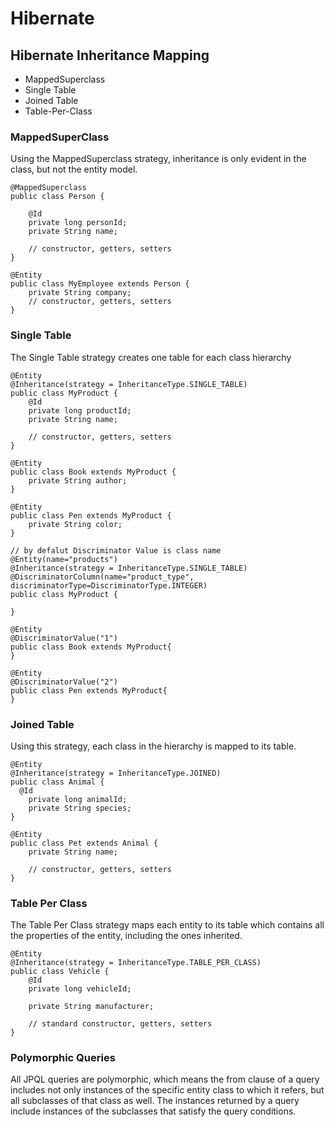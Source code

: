 # Hibernate

## Hibernate Inheritance Mapping
* MappedSuperclass
* Single Table
* Joined Table
* Table-Per-Class

### MappedSuperClass
Using the MappedSuperclass strategy, inheritance is only evident in the class, but not the entity model.

```
@MappedSuperclass
public class Person {
 
    @Id
    private long personId;
    private String name;
 
    // constructor, getters, setters
}

@Entity
public class MyEmployee extends Person {
    private String company;
    // constructor, getters, setters 
}

```

### Single Table
The Single Table strategy creates one table for each class hierarchy

```
@Entity
@Inheritance(strategy = InheritanceType.SINGLE_TABLE)
public class MyProduct {
    @Id
    private long productId;
    private String name;
 
    // constructor, getters, setters
}

@Entity
public class Book extends MyProduct {
    private String author;
}

@Entity
public class Pen extends MyProduct {
    private String color;
}

// by defalut Discriminator Value is class name
@Entity(name="products")
@Inheritance(strategy = InheritanceType.SINGLE_TABLE)
@DiscriminatorColumn(name="product_type", discriminatorType=DiscriminatorType.INTEGER)
public class MyProduct {

}

@Entity
@DiscriminatorValue("1")
public class Book extends MyProduct{
}

@Entity
@DiscriminatorValue("2")
public class Pen extends MyProduct{
}
```

### Joined Table
Using this strategy, each class in the hierarchy is mapped to its table.

```
@Entity
@Inheritance(strategy = InheritanceType.JOINED)
public class Animal {
  @Id
    private long animalId;
    private String species;
}

@Entity
public class Pet extends Animal {
    private String name;
 
    // constructor, getters, setters
}
```

### Table Per Class
The Table Per Class strategy maps each entity to its table which contains all the properties of the entity, including the ones inherited.

```
@Entity
@Inheritance(strategy = InheritanceType.TABLE_PER_CLASS)
public class Vehicle {
    @Id
    private long vehicleId;
 
    private String manufacturer;
 
    // standard constructor, getters, setters
}

```
### Polymorphic Queries
All JPQL queries are polymorphic, which means the from clause of a query includes not only instances of the specific entity class to which it refers, but all subclasses of that class as well. The instances returned by a query include instances of the subclasses that satisfy the query conditions.
